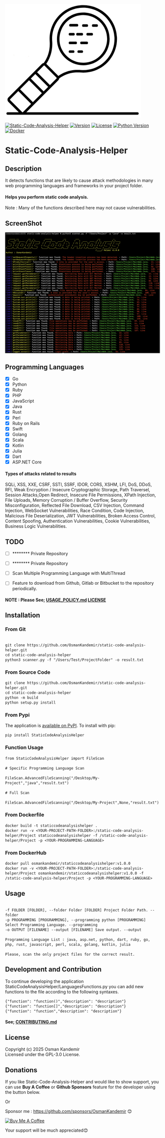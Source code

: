 ![Logo](logo.png)


[![Static-Code-Analysis-Helper](https://img.shields.io/badge/SCA-Helper-red)](https://www.github.com/OsmanKandemir/static-code-analysis-helper)
[![Version](https://img.shields.io/badge/version-1.0.0-blue.svg)](https://github.com/OsmanKandemir/static-code-analysis-helper)
[![License](https://img.shields.io/badge/license-GPL-blue.svg)](https://github.com/OsmanKandemir/static-code-analysis-helper/blob/main/LICENSE)
[![Python Version](https://img.shields.io/badge/python-3.10-green)](https://www.python.org)
[![Docker](https://img.shields.io/badge/docker-build-important.svg?logo=Docker)](https://www.docker.com)


# Static-Code-Analysis-Helper

## Description

It detects functions that are likely to cause attack methodologies in many web programming languages ​​and frameworks in your project folder.

#### Helps you perform static code analysis.

Note : Many of the functions described here may not cause vulnerabilities.

## ScreenShot

![](screen.png)


## Programming Languages

- [x] Go
- [x] Python
- [x] Ruby
- [x] PHP
- [x] JavaScript
- [x] Java
- [x] Rust
- [x] Perl
- [x] Ruby on Rails
- [x] Swift
- [x] Golang
- [x] Scala
- [x] Kotlin
- [x] Julia
- [x] Dart
- [x] ASP.NET Core

#### Types of attacks related to results

SQLi, XSS, XXE, CSRF, SSTI, SSRF, IDOR, CORS, XSHM, LFI, DoS, DDoS, RFI, Weak Encryption / Insecure Cryptographic Storage, Path Traversel, Session Attacks,Open Redirect, Insecure File Permissions, XPath Injection, File Uploads, Memory Corruption / Buffer Overflow, Security Misconfiguration, Reflected File Download, CSV Injection, Command Injection, WebSocket Vulnerabilities, Race Condition, Code Injection, Malicious File Deserialization, JWT Vulnerabilities, Broken Access Control, Content Spoofing, Authentication Vulnerabilities, Cookie Vulnerabilities, Business Logic Vulnerabilities.


## TODO

- [ ] ******** Private Repository
- [ ] ******** Private Repository
- [ ] Scan Multiple Programming Language with MultiThread
- [ ] Feature to download from Github, Gitlab or Bitbucket to the repository periodically.



#### NOTE : Please See; [USAGE_POLICY.md](USAGE_POLICY.md) [LICENSE](LICENSE)

## Installation

### From Git

```

git clone https://github.com/OsmanKandemir/static-code-analysis-helper.git
cd static-code-analysis-helper
python3 scanner.py -f "/Users/Test/ProjectFolder" -o result.txt

```

### From Source Code

```
git clone https://github.com/OsmanKandemir/static-code-analysis-helper.git
cd static-code-analysis-helper
python -m build
python setup.py install
```

### From Pypi

The application is [available on PyPI](https://pypi.org/project/StaticCodeAnalysisHelper/). To install with pip:
```
pip install StaticCodeAnalysisHelper

```
### Function Usage

```
from StaticCodeAnalysisHelper import FileScan

# Specific Programming Language Scan

FileScan.AdvancedFileScanning("/Desktop/My-Project","java","result.txt")

# Full Scan

FileScan.AdvancedFileScanning("/Desktop/My-Project",None,"result.txt")

```

### From Dockerfile

```
docker build -t staticcodeanalysishelper .
docker run -v <YOUR-PROJECT-PATH-FOLDER>:/static-code-analysis-helper/Project staticcodeanalysishelper -f /static-code-analysis-helper/Project -p <YOUR-PROGRAMMING-LANGUAGE>
```

### From DockerHub

```
docker pull osmankandemir/staticcodeanalysishelper:v1.0.0
docker run -v <YOUR-PROJECT-PATH-FOLDER>:/static-code-analysis-helper/Project osmankandemir/staticcodeanalysishelper:v1.0.0 -f /static-code-analysis-helper/Project -p <YOUR-PROGRAMMING-LANGUAGE>
```

## Usage

```

-f FOLDER [FOLDER], --folder Folder [FOLDER] Project Folder Path. --folder
-p PROGRAMMING [PROGRAMMING], --programming python [PROGRAMMING] Select Programming Language. --programming
-o OUTPUT [FILENAME] --output [FILENAME] Save output. --output

Programming Language List : java, asp.net, python, dart, ruby, go, php, rust, javascript, perl, scala, golang, kotlin, julia

Please, scan the only project files for the correct result.

```


## Development and Contribution

To continue developing the application StaticCodeAnalysisHelper/LanguagesFunctions.py you can add new functions to the file according to the following syntaxes.

```
{"function": "function()","description": "description"}
{"function": "function[]","description": "description"}
{"function": "function","description": "description"}
```

#### See; [CONTRIBUTING.md](CONTRIBUTING.md)


## License

Copyright (c) 2025 Osman Kandemir \
Licensed under the GPL-3.0 License.

## Donations

If you like Static-Code-Analysis-Helper and would like to show support, you can use **Buy A Coffee** or **Github Sponsors** feature for the developer using the button below.

Or

Sponsor me : https://github.com/sponsors/OsmanKandemir 😊

<a href="https://www.buymeacoffee.com/OsmanKandemir" target="_blank"><img src="https://cdn.buymeacoffee.com/buttons/default-orange.png" alt="Buy Me A Coffee" height="41" width="174"></a>

Your support will be much appreciated😊
